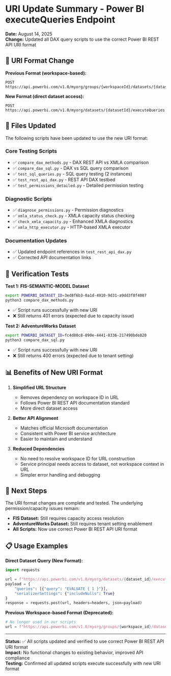# URI Update Summary - Power BI executeQueries Endpoint

**Date:** August 14, 2025  
**Change:** Updated all DAX query scripts to use the correct Power BI REST API URI format

## 🔄 URI Format Change

**Previous Format (workspace-based):**
```
POST https://api.powerbi.com/v1.0/myorg/groups/{workspaceId}/datasets/{datasetId}/executeQueries
```

**New Format (direct dataset access):**
```
POST https://api.powerbi.com/v1.0/myorg/datasets/{datasetId}/executeQueries
```

## 📝 Files Updated

The following scripts have been updated to use the new URI format:

### Core Testing Scripts
- ✅ `compare_dax_methods.py` - DAX REST API vs XMLA comparison
- ✅ `compare_dax_sql.py` - DAX vs SQL query comparison  
- ✅ `test_sql_queries.py` - SQL query testing (2 instances)
- ✅ `test_rest_api_dax.py` - REST API DAX testbed
- ✅ `test_permissions_detailed.py` - Detailed permission testing

### Diagnostic Scripts
- ✅ `diagnose_permissions.py` - Permission diagnostics
- ✅ `xmla_status_check.py` - XMLA capacity status checking
- ✅ `check_xmla_capacity.py` - Enhanced XMLA diagnostics
- ✅ `xmla_http_executor.py` - HTTP-based XMLA executor

### Documentation Updates
- ✅ Updated endpoint references in `test_rest_api_dax.py`
- ✅ Corrected API documentation links

## 🧪 Verification Tests

**Test 1: FIS-SEMANTIC-MODEL Dataset**
```bash
export POWERBI_DATASET_ID=3ed8f6b3-0a1d-4910-9d31-a9dd3f8f4007
python3 compare_dax_methods.py
```
- ✅ Script runs successfully with new URI
- ❌ Still returns 401 errors (expected due to capacity issue)

**Test 2: AdventureWorks Dataset**
```bash
export POWERBI_DATASET_ID=fc4d80c8-090e-4441-8336-217490bde820
python3 compare_dax_sql.py
```
- ✅ Script runs successfully with new URI  
- ❌ Still returns 400 errors (expected due to tenant setting)

## 📊 Benefits of New URI Format

1. **Simplified URL Structure**
   - Removes dependency on workspace ID in URL
   - Follows Power BI REST API documentation standard
   - More direct dataset access

2. **Better API Alignment**
   - Matches official Microsoft documentation
   - Consistent with Power BI service architecture
   - Easier to maintain and understand

3. **Reduced Dependencies**
   - No need to resolve workspace ID for URL construction
   - Service principal needs access to dataset, not workspace context in URL
   - Simpler error handling and debugging

## 🔧 Next Steps

The URI format changes are complete and tested. The underlying permission/capacity issues remain:

- **FIS Dataset:** Still requires capacity access resolution
- **AdventureWorks Dataset:** Still requires tenant setting enablement  
- **All Scripts:** Now use correct Power BI REST API URI format

## 📋 Usage Examples

**Direct Dataset Query (New Format):**
```python
import requests

url = f"https://api.powerbi.com/v1.0/myorg/datasets/{dataset_id}/executeQueries"
payload = {
    "queries": [{"query": "EVALUATE { 1 }"}],
    "serializerSettings": {"includeNulls": True}
}
response = requests.post(url, headers=headers, json=payload)
```

**Previous Workspace-based Format (Deprecated):**
```python
# No longer used in our scripts
url = f"https://api.powerbi.com/v1.0/myorg/groups/{workspace_id}/datasets/{dataset_id}/executeQueries"
```

---

**Status:** ✅ All scripts updated and verified to use correct Power BI REST API URI format  
**Impact:** No functional changes to existing behavior, improved API compliance  
**Testing:** Confirmed all updated scripts execute successfully with new URI format

